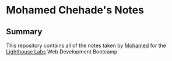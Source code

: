 # Mohamed Chehade's Notes
## Summary 

This repository contains all of the notes taken by [Mohamed](https://github.com/mbchehade/lighthouse-web-notes.git) for the [Lighthouse Labs](https://www.lighthouselabs.ca/) Web Development Bootcamp.


